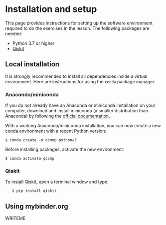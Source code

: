 # Installation and setup

This page provides instructions for setting up the software environment
required to do the exercises in the lesson.
The following packages are needed:

- Python 3.7 or higher
- [Qiskit](https://qiskit.org/)


## Local installation

It is strongly recommended to install all dependencies inside a virtual
environment. Here are instructions for using the `conda` package manager.

### Anaconda/miniconda

If you do not already have an Anaconda or miniconda installation on your
computer, download and install miniconda (a smaller distribution than Anaconda)
by following the [official documentation](https://docs.conda.io/en/latest/miniconda.html).

With a working Anaconda/miniconda installation, you can now create a new conda
environment with a recent Python version:

```console
$ conda create -n qcomp python=3
```

Before installing packages, activate the new environment:

```console
$ conda activate qcomp
```


### Qiskit

To install Qiskit, open a terminal window and type:

```console
   $ pip install qiskit
```


## Using mybinder.org

WRITEME

